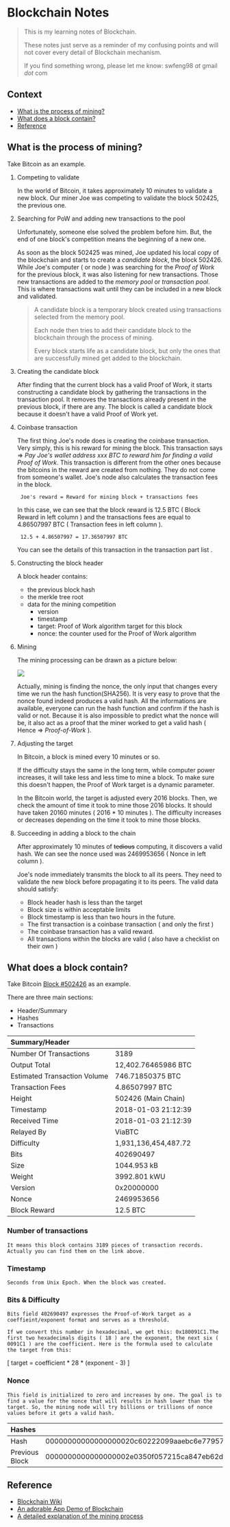 # Blockchain Notes

> This is my learning notes of Blockchain.
> 
> These notes just serve as a reminder of my confusing points and will not cover every detail of Blockchain mechanism.
>
> If you find something wrong, please let me know: swfeng98 _at_ gmail _dot_ com

## Context
- [What is the process of mining?](#what-is-the-process-of-mining)
- [What does a block contain?](#what-does-a-block-contain)
- [Reference](#reference)

## What is the process of mining?
Take Bitcoin as an example.

1. Competing to validate

    In the world of Bitcoin, it takes approximately 10 minutes to validate a new block. Our miner Joe was competing to validate the block 502425, the previous one.

2. Searching for PoW and adding new transactions to the pool

    Unfortunately, someone else solved the problem before him. But, the end of one block's competition means the beginning of a new one. 

    As soon as the block 502425 was mined, Joe updated his local copy of the blockchain and starts to create a _candidate block_, the block 502426. While Joe's computer ( or node ) was searching for the _Proof of Work_ for the previous block, it was also listening for new transactions. Those new transactions are added to the _memory pool_ or _transaction pool_. This is where transactions wait until they can be included in a new block and validated.

    > A candidate block is a temporary block created using transactions selected from the memory pool.
    >
    > Each node then tries to add their candidate block to the blockchain through the process of mining.
    > 
    > Every block starts life as a candidate block, but only the ones that are successfully mined get added to the blockchain.

3. Creating the candidate block

    After finding that the current block has a valid Proof of Work, it starts constructing a candidate block by gathering the transactions in the transaction pool. It removes the transactions already present in the previous block, if there are any. The block is called a candidate block because it doesn't have a valid Proof of Work yet.

4. Coinbase transaction

    The first thing Joe's node does is creating the coinbase transaction. Very simply, this is his reward for mining the block. This transaction says => _Pay Joe's wallet address xxx BTC to reward him for finding a valid Proof of Work_. This transaction is different from the other ones because the bitcoins in the reward are created from nothing. They do not come from someone's wallet. Joe's node also calculates the transaction fees in the block.

        Joe's reward = Reward for mining block + transactions fees

    In this case, we can see that the block reward is 12.5 BTC ( Block Reward in left column ) and the transactions fees are equal to 4.86507997 BTC ( Transaction fees in left column ).

        12.5 + 4.86507997 = 17.36507997 BTC

    You can see the details of this transaction in the transaction part list . 

5. Constructing the block header

    A block header contains:
    - the previous block hash
    - the merkle tree root
    - data for the mining competition
        - version
        - timestamp
        - target: Proof of Work algorithm target for this block
        - nonce: the counter used for the Proof of Work algorithm


6. Mining

    The mining processing can be drawn as a picture below:

    ![](https://res.cloudinary.com/practicaldev/image/fetch/s--GNqcAqzL--/c_limit%2Cf_auto%2Cfl_progressive%2Cq_auto%2Cw_880/https://thepracticaldev.s3.amazonaws.com/i/q63cjkwbd8ktp3l1ogvj.jpg)

    Actually, mining is finding the nonce, the only input that changes every time we run the hash function(SHA256). It is very easy to prove that the nonce found indeed produces a valid hash. All the informations are available, everyone can run the hash function and confirm if the hash is valid or not. Because it is also impossible to predict what the nonce will be, it also act as a proof that the miner worked to get a valid hash ( Hence => _Proof-of-Work_ ).

7. Adjusting the target

    In Bitcoin, a block is mined every 10 minutes or so. 
    
    If the difficulty stays the same in the long term, while computer power increases, it will take less and less time to mine a block. To make sure this doesn't happen, the Proof of Work target is a dynamic parameter. 
    
    In the Bitcoin world, the target is adjusted every 2016 blocks. Then, we check the amount of time it took to mine those 2016 blocks. It should have taken 20160 minutes ( 2016 * 10 minutes ). The difficulty increases or decreases depending on the time it took to mine those blocks.

8. Succeeding in adding a block to the chain 

    After approximately 10 minutes of ~~tedious~~ computing, it discovers a valid hash. We can see the nonce used was 2469953656 ( Nonce in left column ).

    Joe's node immediately transmits the block to all its peers. They need to validate the new block before propagating it to its peers. The valid data should satisfy:
    - Block header hash is less than the target
    - Block size is within acceptable limits
    - Block timestamp is less than two hours in the future.
    - The first transaction is a coinbase transaction ( and only the first )
    - The coinbase transaction has a valid reward.
    - All transactions within the blocks are valid ( also have a checklist on their own )

    


## What does a block contain?
Take Bitcoin [Block #502426](https://www.blockchain.com/btc/block/00000000000000000020c60222099aaebc6e7795784f74628ec640b223d3d339) as an example.

There are three main sections:
- Header/Summary
- Hashes
- Transactions

|Summary/Header||
|:--|--|
|Number Of Transactions	|3189|
|Output Total|	12,402.76465986 BTC|
|Estimated Transaction Volume|	746.71850375 BTC|
|Transaction Fees|	4.86507997 BTC|
|Height|	502426 (Main Chain)|
|Timestamp	|2018-01-03 21:12:39|
|Received Time|	2018-01-03 21:12:39|
|Relayed By	|ViaBTC|
|Difficulty|	1,931,136,454,487.72|
|Bits	|402690497|
|Size	|1044.953 kB|
|Weight	|3992.801 kWU|
|Version	|0x20000000|
|Nonce	|2469953656|
|Block Reward|	12.5 BTC|

### Number of transactions
    It means this block contains 3189 pieces of transaction records. Actually you can find them on the link above.

### Timestamp
    Seconds from Unix Epoch. When the block was created.

### Bits & Difficulty
    Bits field 402690497 expresses the Proof-of-Work target as a coeffieint/exponent format and serves as a threshold. 

    If we convert this number in hexadecimal, we get this: 0x180091C1.The first two hexadecimals digits ( 18 ) are the exponent, the next six ( 0091C1 ) are the coefficient. Here is the formula used to calculate the target from this:

\[  target = coefficient * 28 * (exponent - 3) \]

### Nonce
    This field is initialized to zero and increases by one. The goal is to find a value for the nonce that will results in hash lower than the target. So, the mining node will try billions or trillions of nonce values before it gets a valid hash.

|Hashes||
|:--|--|
|Hash	|00000000000000000020c60222099aaebc6e7795784f74628ec640b223d3d339|
|Previous Block|0000000000000000002e0350f057215ca847eb62d1422695f912a6866472340e|


## Reference
- [Blockchain Wiki](https://en.wikipedia.org/wiki/Blockchain)
- [An adorable App Demo of Blockchain](https://medium.freecodecamp.org/how-does-blockchain-really-work-i-built-an-app-to-show-you-6b70cd4caf7d)
- [A detailed explanation of the mining process](https://dev.to/damcosset/blockchain-what-is-mining-2eod)
    




